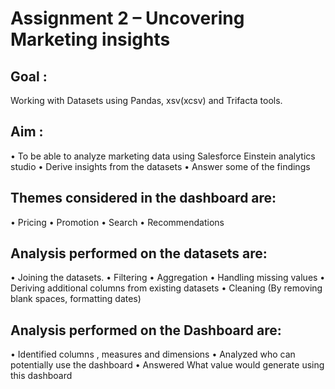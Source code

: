 # Assignment 2 – Uncovering Marketing insights


## Goal : 

Working with Datasets  using Pandas, xsv(xcsv) and Trifacta tools.

## Aim :

• To be able to analyze marketing data using Salesforce Einstein analytics studio
• Derive insights from the datasets
• Answer some of the findings



## Themes considered in the dashboard are:
• Pricing
• Promotion
• Search
• Recommendations



## Analysis performed on the datasets are:
• Joining the datasets.
• Filtering
• Aggregation
• Handling missing values
• Deriving additional columns from existing datasets
• Cleaning (By removing blank spaces, formatting dates)



## Analysis performed on the Dashboard are:
• Identified columns , measures and dimensions
• Analyzed who can potentially use the dashboard
• Answered What value would generate using this dashboard
